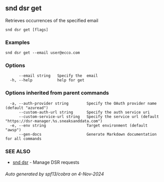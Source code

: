 ## snd dsr get

Retrieves occurrences of the specified email

```
snd dsr get [flags]
```

### Examples

```
snd dsr get --email user@ecco.com
```

### Options

```
      --email string   Specify the  email
  -h, --help           help for get
```

### Options inherited from parent commands

```
  -a, --auth-provider string        Specify the OAuth provider name (default "azuread")
      --custom-auth-url string      Specify the auth service uri
      --custom-service-url string   Specify the service url (default "https://dsr-manager.%s.sneaksanddata.com")
  -e, --env string                  Target environment (default "awsp")
      --gen-docs                    Generate Markdown documentation for all commands
```

### SEE ALSO

* [snd dsr](snd_dsr.md)	 - Manage DSR requests

###### Auto generated by spf13/cobra on 4-Nov-2024
